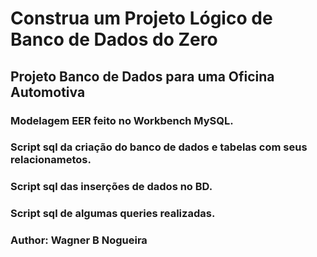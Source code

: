 # Construa um Projeto Lógico de Banco de Dados do Zero

## Projeto Banco de Dados para uma Oficina Automotiva

### Modelagem EER feito no Workbench MySQL.

### Script sql da criação do banco de dados e tabelas com seus relacionametos.

### Script sql das inserções de dados no BD.

### Script sql de algumas queries realizadas.

### Author: Wagner B Nogueira
